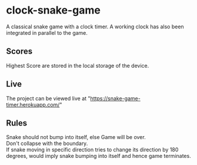 # clock-snake-game
A classical snake game with a clock timer. A working clock has also been integrated in parallel to the game.
## Scores
Highest Score are stored in the local storage of the device.
## Live
The project can be viewed live at "https://snake-game-timer.herokuapp.com/"
## Rules
Snake should not bump into itself, else Game will be over.<br>
Don't collapse with the boundary.<br>
If snake moving in specific direction tries to change its direction by 180 degrees, would imply snake bumping into itself and hence game terminates.

